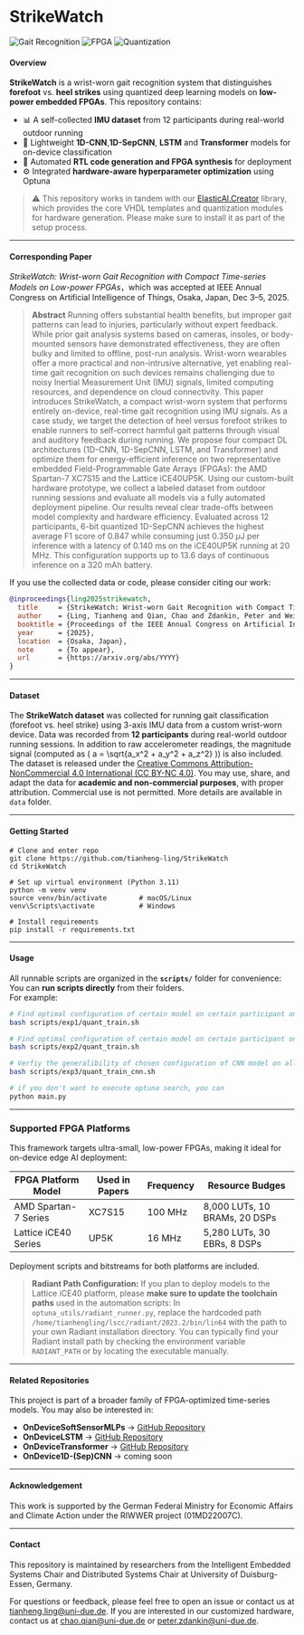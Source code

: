 # StrikeWatch
![Gait Recognition](https://img.shields.io/badge/Gait--Recognition-Forefoot%20%7C%20Heel-critical) ![FPGA](https://img.shields.io/badge/FPGA-Low--Power-blue) ![Quantization](https://img.shields.io/badge/Quantization-Integer--Only--Inference-green)

#### Overview

**StrikeWatch** is a wrist-worn gait recognition system that distinguishes **forefoot** vs. **heel strikes** using quantized deep learning models on **low-power embedded FPGAs**. This repository contains:
- 📊 A self-collected **IMU dataset** from 12 participants during real-world outdoor running
- 🧠 Lightweight **1D-CNN**,**1D-SepCNN**, **LSTM** and **Transformer** models for on-device classification  
- 🧱 Automated **RTL code generation and FPGA synthesis** for deployment
- ⚙️ Integrated **hardware-aware hyperparameter optimization** using Optuna

> ⚠️ This repository works in tandem with our [ElasticAI.Creator](https://github.com/es-ude/elastic-ai.creator/tree/add-linear-quantization) library, which provides the core VHDL templates and quantization modules for hardware generation. Please make sure to install it as part of the setup process.

---

#### Corresponding Paper
*StrikeWatch: Wrist-worn Gait Recognition with Compact Time-series Models on Low-power FPGAs*，which was accepted at IEEE Annual Congress on Artificial Intelligence of Things, Osaka, Japan, Dec 3–5, 2025. 

> **Abstract**  Running offers substantial health benefits, but improper gait patterns can lead to injuries, particularly without expert feedback. While prior gait analysis systems based on cameras, insoles, or body-mounted sensors have demonstrated effectiveness, they are often bulky and limited to offline, post-run analysis. Wrist-worn wearables offer a more practical and non-intrusive alternative, yet enabling real-time gait recognition on such devices remains challenging due to noisy Inertial Measurement Unit (IMU) signals, limited computing resources, and dependence on cloud connectivity.
This paper introduces StrikeWatch, a compact wrist-worn system that performs entirely on-device, real-time gait recognition using IMU signals. As a case study, we target the detection of heel versus forefoot strikes to enable runners to self-correct harmful gait patterns through visual and auditory feedback during running. We propose four compact DL architectures (1D-CNN, 1D-SepCNN, LSTM, and Transformer) and optimize them for energy-efficient inference on two representative embedded Field-Programmable Gate Arrays (FPGAs): the AMD Spartan-7 XC7S15 and the Lattice iCE40UP5K.
Using our custom-built hardware prototype, we collect a labeled dataset from outdoor running sessions and evaluate all models via a fully automated deployment pipeline. Our results reveal clear trade-offs between model complexity and hardware efficiency. Evaluated across 12 participants, 6-bit quantized 1D-SepCNN achieves the highest average F1 score of 0.847 while consuming just 0.350 $\mu$J per inference with a latency of 0.140 ms on the iCE40UP5K running at 20 MHz. This configuration supports up to 13.6 days of continuous inference on a 320 mAh battery.

If you use the collected data or code, please consider citing our work:
```bibtex
@inproceedings{ling2025strikewatch,
  title     = {StrikeWatch: Wrist-worn Gait Recognition with Compact Time-series Models on Low-power FPGAs},
  author    = {Ling, Tianheng and Qian, Chao and Zdankin, Peter and Weis, Torben and Schiele, Gregor},
  booktitle = {Proceedings of the IEEE Annual Congress on Artificial Intelligence of Things (IEEE AIoT)},
  year      = {2025},
  location  = {Osaka, Japan},
  note      = {To appear},
  url       = {https://arxiv.org/abs/YYYY}
}
```
---

#### Dataset

The **StrikeWatch dataset** was collected for running gait classification (forefoot vs. heel strike) using 3-axis IMU data from a custom wrist-worn device. Data was recorded from **12 participants** during real-world outdoor running sessions. In addition to raw accelerometer readings, the magnitude signal (computed as \( a = \sqrt{a_x^2 + a_y^2 + a_z^2} \)) is also included. The dataset is released under the [Creative Commons Attribution-NonCommercial 4.0 International (CC BY-NC 4.0)](https://creativecommons.org/licenses/by-nc/4.0/). You may use, share, and adapt the data for **academic and non-commercial purposes**, with proper attribution. Commercial use is not permitted. More details are available in ```data``` folder.

---

#### Getting Started
```
# Clone and enter repo
git clone https://github.com/tianheng-ling/StrikeWatch
cd StrikeWatch

# Set up virtual environment (Python 3.11)
python -m venv venv
source venv/bin/activate        # macOS/Linux
venv\Scripts\activate           # Windows

# Install requirements
pip install -r requirements.txt
```
---

#### Usage
All runnable scripts are organized in the **`scripts/`** folder for convenience: You can **run scripts directly** from their folders.  
For example:

```bash
# Find optimal configuration of certain model on certain participant on AMD FPGA
bash scripts/exp1/quant_train.sh

# Find optimal configuration of certain model on certain participant on Lattice FPGA
bash scripts/exp2/quant_train.sh

# Verfiy the generalibility of chosen configuration of CNN model on all participants
bash scripts/exp3/quant_train_cnn.sh

# if you don't want to execute optuna search, you can 
python main.py
```
---

### Supported FPGA Platforms
This framework targets ultra-small, low-power FPGAs, making it ideal for on-device edge AI deployment:

| FPGA Platform	Model  | Used in Papers | Frequency | Resource Budges               |
| -------------------- | -------------- | --------- | ----------------------------- |
| AMD Spartan-7 Series | XC7S15         | 100 MHz   | 8,000 LUTs, 10 BRAMs, 20 DSPs |
| Lattice iCE40 Series | UP5K           | 16 MHz    | 5,280 LUTs, 30 EBRs, 8 DSPs   |

Deployment scripts and bitstreams for both platforms are included. 
> **Radiant Path Configuration:** If you plan to deploy models to the Lattice iCE40 platform, please **make sure to update the toolchain paths** used in the automation scripts: In `optuna_utils/radiant_runner.py`, replace the hardcoded path `/home/tianhengling/lscc/radiant/2023.2/bin/lin64` with the path to your own Radiant installation directory. You can typically find your Radiant install path by checking the environment variable `RADIANT_PATH` or by locating the executable manually.

---

#### Related Repositories
This project is part of a broader family of FPGA-optimized time-series models. You may also be interested in:

- **OnDeviceSoftSensorMLPs** → [GitHub Repository](https://github.com/tianheng-ling/OnDeviceSoftSensorMLP)  
- **OnDeviceLSTM** → [GitHub Repository](https://github.com/tianheng-ling/EdgeOverflowForecast)
- **OnDeviceTransformer** → [GitHub Repository](https://github.com/tianheng-ling/TinyTransformer4TS)
- **OnDevice1D-(Sep)CNN** → coming soon

---

#### Acknowledgement
This work is supported by the German Federal Ministry for Economic Affairs and Climate Action under the RIWWER project (01MD22007C). 

---

#### Contact
This repository is maintained by researchers from the Intelligent Embedded Systems Chair and Distributed Systems Chair at University of Duisburg-Essen, Germany.

For questions or feedback, please feel free to open an issue or contact us at tianheng.ling@uni-due.de. If you are interested in our customized hardware, contact us at chao.qian@uni-due.de or peter.zdankin@uni-due.de.